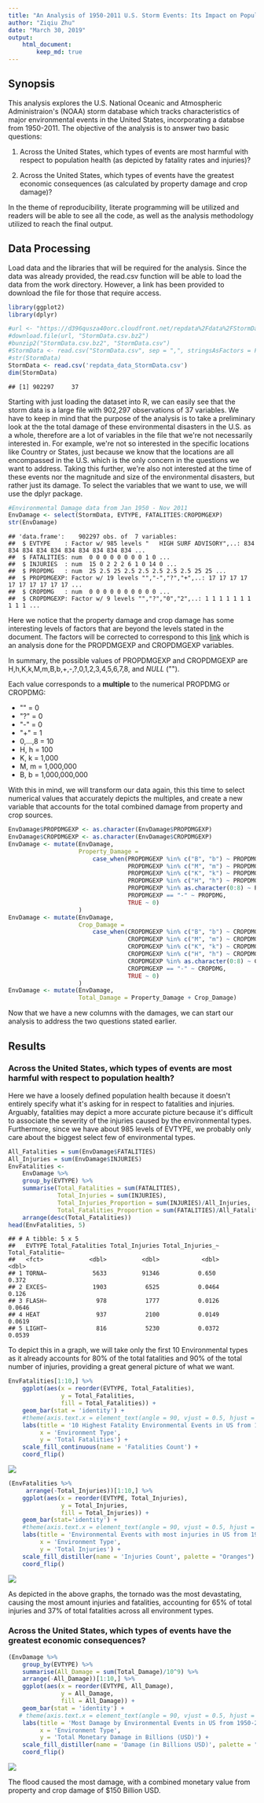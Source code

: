 ```yaml
---
title: "An Analysis of 1950-2011 U.S. Storm Events: Its Impact on Population Health and Economic Consequences"
author: "Ziqiu Zhu"
date: "March 30, 2019"
output: 
    html_document: 
        keep_md: true
---
```





## Synopsis
This analysis explores the U.S. National Oceanic and Atmospheric Administraion's
(NOAA) storm database which tracks characteristics of major environmental events
in the United States, incorporating a databse from 1950-2011. The objective
of the analysis is to answer two basic questions: 

1. Across the United States, which types of events are most harmful with respect 
to population health (as depicted by fatality rates and injuries)?

2. Across the United States, which types of events have the greatest economic 
consequences (as calculated by property damage and crop damage)?

In the theme of reproducibility, literate programming will be utilized and readers will be able
to see all the code, as well as the analysis methodology utilized to reach the final output.

## Data Processing

Load data and the libraries that will be required for the analysis. Since the data was already
provided, the read.csv function will be able to load the data from the work directory. However,
a link has been provided to download the file for those that require access.


```r
library(ggplot2)
library(dplyr)
```



```r
#url <- "https://d396qusza40orc.cloudfront.net/repdata%2Fdata%2FStormData.csv.bz2"
#download.file(url, "StormData.csv.bz2")
#bunzip2("StormData.csv.bz2", "StormData.csv")
#StormData <- read.csv("StormData.csv", sep = ",", stringsAsFactors = F)
#str(StormData)
StormData <- read.csv('repdata_data_StormData.csv')
dim(StormData)
```

```
## [1] 902297     37
```

Starting with just loading the dataset into R, we can easily see that the storm
data is a large file with 902,297 observations of 37 variables. We have to keep
in mind that the purpose of the analysis is to take a preliminary look at the 
the total damage of these environmental disasters in the U.S. as a whole, 
therefore are a lot of variables in the file that we're not necessarily
interested in. For example, we're not so interested in the specific locations 
like Country or States, just because we know that the locations are all 
encompassed in the U.S. which is the only concern in the questions we want to
address. Taking this further, we're also not interested at the time of these 
events nor the magnitude and size of the environmental disasters, but rather
just its damage. To select the variables that we want to use, we will use
the dplyr package.


```r
#Environmental Damage data from Jan 1950 - Nov 2011
EnvDamage <- select(StormData, EVTYPE, FATALITIES:CROPDMGEXP)
str(EnvDamage)
```

```
## 'data.frame':	902297 obs. of  7 variables:
##  $ EVTYPE    : Factor w/ 985 levels "   HIGH SURF ADVISORY",..: 834 834 834 834 834 834 834 834 834 834 ...
##  $ FATALITIES: num  0 0 0 0 0 0 0 0 1 0 ...
##  $ INJURIES  : num  15 0 2 2 2 6 1 0 14 0 ...
##  $ PROPDMG   : num  25 2.5 25 2.5 2.5 2.5 2.5 2.5 25 25 ...
##  $ PROPDMGEXP: Factor w/ 19 levels "","-","?","+",..: 17 17 17 17 17 17 17 17 17 17 ...
##  $ CROPDMG   : num  0 0 0 0 0 0 0 0 0 0 ...
##  $ CROPDMGEXP: Factor w/ 9 levels "","?","0","2",..: 1 1 1 1 1 1 1 1 1 1 ...
```

Here we notice that the property damage and crop damage has some interesting
levels of factors that are beyond the levels stated in the document. The factors
will be corrected to correspond to this [link](https://rstudio-pubs-static.s3.amazonaws.com/58957_37b6723ee52b455990e149edde45e5b6.html)
which is an analysis done for the PROPDMGEXP and CROPDMGEXP variables. 

In summary, the possible values of PROPDMGEXP and CROPDMGEXP are H,h,K,k,M,m,B,b,+,-,?,0,1,2,3,4,5,6,7,8, and *NULL* ("").

Each value corresponds to a **multiple** to the numerical PROPDMG or CROPDMG:

* "" = 0
* "?" = 0
* "-" = 0
* "+" = 1
* 0,...,8 = 10
* H, h = 100
* K, k = 1,000
* M, m = 1,000,000
* B, b = 1,000,000,000

With this in mind, we will transform our data again, this this time to select
numerical values that accurately depicts the multiples, and create a new variable that
accounts for the total combined damage from property and crop sources.


```r
EnvDamage$PROPDMGEXP <- as.character(EnvDamage$PROPDMGEXP)
EnvDamage$CROPDMGEXP <- as.character(EnvDamage$CROPDMGEXP)
EnvDamage <- mutate(EnvDamage, 
                    Property_Damage = 
                        case_when(PROPDMGEXP %in% c("B", "b") ~ PROPDMG * 10^9,
                                  PROPDMGEXP %in% c("M", "m") ~ PROPDMG * 10^6,
                                  PROPDMGEXP %in% c("K", "k") ~ PROPDMG * 10^3,
                                  PROPDMGEXP %in% c("H", "h") ~ PROPDMG * 10^2,
                                  PROPDMGEXP %in% as.character(0:8) ~ PROPDMG * 10,
                                  PROPDMGEXP == "-" ~ PROPDMG,
                                  TRUE ~ 0)
                    )
EnvDamage <- mutate(EnvDamage, 
                    Crop_Damage = 
                        case_when(CROPDMGEXP %in% c("B", "b") ~ CROPDMG * 10^9,
                                  CROPDMGEXP %in% c("M", "m") ~ CROPDMG * 10^6,
                                  CROPDMGEXP %in% c("K", "k") ~ CROPDMG * 10^3,
                                  CROPDMGEXP %in% c("H", "h") ~ CROPDMG * 10^2,
                                  CROPDMGEXP %in% as.character(0:8) ~ CROPDMG * 10,
                                  CROPDMGEXP == "-" ~ CROPDMG,
                                  TRUE ~ 0)
                    )
EnvDamage <- mutate(EnvDamage,
                    Total_Damage = Property_Damage + Crop_Damage)
```

Now that we have a new columns with the damages, we can start our analysis
to address the two questions stated earlier.

## Results

### Across the United States, which types of events are most harmful with respect to population health?

Here we have a loosely defined population health because it doesn't entirely
specify what it's asking for in respect to fatalities and injuries. Arguably,
fatalities may depict a more accurate picture because it's difficult to associate
the severity of the injuries caused by the environmental types. Furthermore,
since we have about 985 levels of EVTYPE, we probably only care about the 
biggest select few of environmental types.


```r
All_Fatalities = sum(EnvDamage$FATALITIES)
All_Injuries = sum(EnvDamage$INJURIES)
EnvFatalities <- 
    EnvDamage %>% 
    group_by(EVTYPE) %>%
    summarise(Total_Fatalities = sum(FATALITIES),
              Total_Injuries = sum(INJURIES),
              Total_Injuries_Proportion = sum(INJURIES)/All_Injuries,
              Total_Fatalities_Proportion = sum(FATALITIES)/All_Fatalities) %>%
    arrange(desc(Total_Fatalities))
head(EnvFatalities, 5)
```

```
## # A tibble: 5 x 5
##   EVTYPE Total_Fatalities Total_Injuries Total_Injuries_~ Total_Fatalitie~
##   <fct>             <dbl>          <dbl>            <dbl>            <dbl>
## 1 TORNA~             5633          91346           0.650            0.372 
## 2 EXCES~             1903           6525           0.0464           0.126 
## 3 FLASH~              978           1777           0.0126           0.0646
## 4 HEAT                937           2100           0.0149           0.0619
## 5 LIGHT~              816           5230           0.0372           0.0539
```

To depict this in a graph, we will take only the first 10 Environmental types 
as it already accounts for 80% of the total fatalities and 90% of the total
number of injuries, providing a great general picture of what we want.


```r
EnvFatalities[1:10,] %>%
    ggplot(aes(x = reorder(EVTYPE, Total_Fatalities), 
               y = Total_Fatalities,
               fill = Total_Fatalities)) +
    geom_bar(stat = 'identity') + 
    #theme(axis.text.x = element_text(angle = 90, vjust = 0.5, hjust = 1)) + 
    labs(title = '10 Highest Fatality Environmental Events in US from 1950-2011',
         x = 'Environment Type',
         y = 'Total Fatalities') +
    scale_fill_continuous(name = 'Fatalities Count') +
    coord_flip()
```

![](Course_Project_2_files/figure-html/unnamed-chunk-6-1.png)<!-- -->


```r
(EnvFatalities %>%
     arrange(-Total_Injuries))[1:10,] %>%
    ggplot(aes(x = reorder(EVTYPE, Total_Injuries),
               y = Total_Injuries,
               fill = Total_Injuries)) +  
    geom_bar(stat='identity') + 
    #theme(axis.text.x = element_text(angle = 90, vjust = 0.5, hjust = 1)) + 
    labs(title = 'Environmental Events with most injuries in US from 1950-2011',
         x = 'Environment Type',
         y = 'Total Injuries') +
    scale_fill_distiller(name = 'Injuries Count', palette = "Oranges") +
    coord_flip()
```

![](Course_Project_2_files/figure-html/unnamed-chunk-7-1.png)<!-- -->

As depicted in the above graphs, the tornado was the most devastating, causing
the most amount injuries and fatalities, accounting for 65% of total injuries 
and 37% of total fatalities across all environment types.

### Across the United States, which types of events have the greatest economic consequences?


```r
(EnvDamage %>%
    group_by(EVTYPE) %>%
    summarise(All_Damage = sum(Total_Damage)/10^9) %>%
    arrange(-All_Damage))[1:10,] %>%
    ggplot(aes(x = reorder(EVTYPE, All_Damage),
               y = All_Damage,
               fill = All_Damage)) + 
    geom_bar(stat = 'identity') + 
   # theme(axis.text.x = element_text(angle = 90, vjust = 0.5, hjust = 1)) +
    labs(title = 'Most Damage by Environmental Events in US from 1950-2011',
         x = 'Environment Type',
         y = 'Total Monetary Damage in Billions (USD)') + 
    scale_fill_distiller(name = 'Damage (in Billions USD)', palette = "YlGn") +
    coord_flip()
```

![](Course_Project_2_files/figure-html/unnamed-chunk-8-1.png)<!-- -->

The flood caused the most damage, with a combined monetary value from property
and crop damage of $150 Billion USD.

